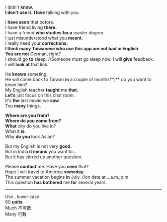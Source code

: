 I didn't **know.**   
**I don't use it.** 
**I love** talking with you.  

I **have seen** that before.  
I have friend living **there.**  
I have a friend **who studies for a** master degree.  
I just misunderstood what you **meant.**  
I really need your **corrections.**  
**I think many Taiwanese who use this app are not bad in English.**  
**You are not** German, right?   
I should go **to** sleep.  //Someone must go sleep now. 
I will **give** feedback.  
I will **look at** that link.   

He **knows** someting.  
He will come back to Taiwan **in** a couple of months**;** do you want to know him?  
My English teacher **taught** me **that.**   
**Let’s** just focus on this chat room.  
It's **the** last movie we **saw.**  
Too **many** things.  


**Where are you from?**   
**Where do you come from?**  
**What** city do you live in?  
What it **is.**  
Why **do you** look Asian? 

But my English is not very **good.**  
But in India **it means** you want to....  
But it has stirred up another question.  

Please **contact** me.
Have you **seen** that?  
Hope I will travel to America **someday.**  
The summer vacation begins **in** July. //on date at ...a.m.,p.m.  
This question **has bothered** me **for** several years.  


-----------------------------------------------------
Use ,  lower case  
60 **units**  
Much 不可數  
Many 可數  
